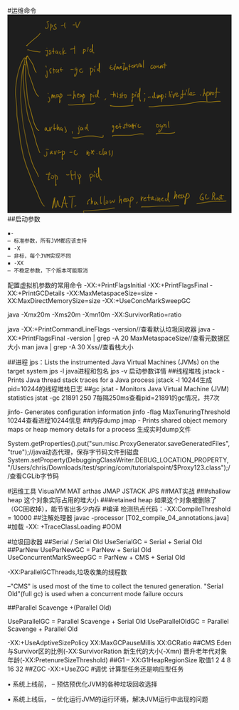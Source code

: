 #运维命令
![](.z_0_jvm_常用命令_运维_oom排查_性能调优_images/0ef2708c.png)
##启动参数
```asp
▪-
– 标准参数，所有JVM都应该支持 
▪ -X
– 非标，每个JVM实现不同 
▪ -XX
– 不稳定参数，下个版本可能取消
```
配置虚拟机参数的常用命令
-XX:+PrintFlagsInitial
-XX:+PrintFlagsFinal
-XX:+PrintGCDetails
-XX:MaxMetaspaceSize=size
-XX:MaxDirectMemorySize=size
-XX:+UseConcMarkSweepGC

java  -Xmx20m     -Xms20m        -Xmn10m
-XX:SurvivorRatio=ratio

java -XX:+PrintCommandLineFlags -version//查看默认垃圾回收器
java -XX:+PrintFlagsFinal -version | grep -A 20 MaxMetaspaceSize//查看元数据区大小
man java | grep -A 30 Xss//查看栈大小

##进程
jps：Lists the instrumented Java Virtual Machines (JVMs) on the target system
jps -l java进程和包名
jps -v 启动参数详情
##线程堆栈
jstack - Prints Java thread stack traces for a Java process
jstack -l 10244生成pid=10244的线程堆栈日志
##gc
jstat - Monitors Java Virtual Machine (JVM) statistics
jstat -gc 21891 250 7每隔250ms查看pid=21891的gc情况，共7次

jinfo- Generates configuration information
jinfo -flag MaxTenuringThreshold 10244查看进程10244信息
##内存dump
jmap - Prints shared object memory maps or heap memory details for a process
生成实时dump文件

System.getProperties().put("sun.misc.ProxyGenerator.saveGeneratedFiles", "true");//java动态代理，保存字节码文件到磁盘
        System.setProperty(DebuggingClassWriter.DEBUG_LOCATION_PROPERTY, "/Users/chris/Downloads/test/spring/com/tutorialspoint/$Proxy123.class");//查看CGLib字节码

#运维工具
VisualVM
MAT
arthas
JMAP
JSTACK
JPS
##MAT实战
[](https://help.eclipse.org/latest/index.jsp?topic=/org.eclipse.mat.ui.help/welcome.html)
[](https://juejin.cn/post/6911624328472133646#heading-14)
###shallow heap
这个对象实际占用的堆大小
###retained heap
如果这个对象被删除了（GC回收掉），能节省出多少内存
[](https://blog.csdn.net/wwlwwy89/article/details/74330544)
#编译
检测热点代码：-XX:CompileThreshold = 10000
##注解处理器
javac -processor
[T02_compile_04_annotations.java]
#加载
-XX: +TraceClassLoading
#OOM

#垃圾回收器
##Serial / Serial Old
UseSerialGC = Serial + Serial Old
##ParNew
UseParNewGC = ParNew + Serial Old
UseConcurrentMarkSweepGC = ParNew + CMS + Serial Old

-XX:ParallelGCThreads,垃圾收集的线程数

–"CMS" is used most of the time to collect the tenured generation.
"Serial Old"(full gc) is used when a concurrent mode failure occurs

##Parallel Scavenge +(Parallel Old)

UseParallelGC = Parallel Scavenge + Serial Old
UseParallelOldGC = Parallel Scavenge + Parallel Old

-XX:+UseAdptiveSizePolicy
XX:MaxGCPauseMillis
XX:GCRatio
##CMS
Eden与Survivor区的比例(-XX:SurvivorRation
新生代的大小(-Xmn)
晋升老年代对象年龄(-XX:PretenureSizeThreshold)
##G1
– XX:G1HeapRegionSize
取值1 2 4 8 16 32
##ZGC
-XX:+UseZGC
#调优
计算型任务还是响应型任务

▪ 系统上线前，
– 预估预优化JVM的各种垃圾回收选择 

▪ 系统上线后，
– 优化运行JVM的运行环境，解决JVM运行中出现的问题
